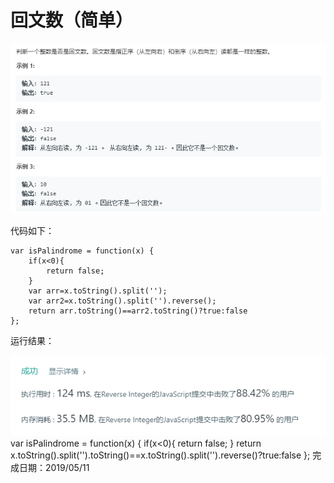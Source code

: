 # 回文数（简单） 
![](./pic/isPalindrome_question.png)

代码如下：
```
var isPalindrome = function(x) {
    if(x<0){
        return false;
    }
    var arr=x.toString().split('');
    var arr2=x.toString().split('').reverse();
    return arr.toString()==arr2.toString()?true:false
};
```
运行结果：

![](reverse运行结果.png)
var isPalindrome = function(x) {
    if(x<0){
        return false;
    }
    return x.toString().split('').toString()==x.toString().split('').reverse()?true:false
};
完成日期：2019/05/11
